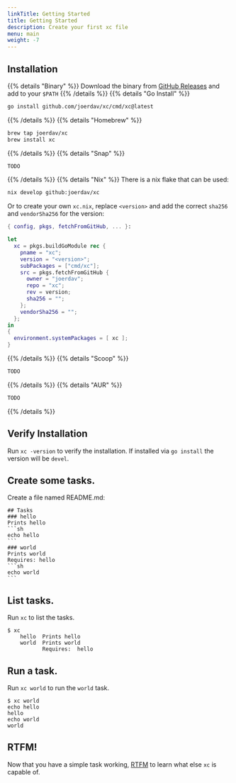 ```yaml
---
linkTitle: Getting Started
title: Getting Started
description: Create your first xc file
menu: main
weight: -7
---
```


## Installation

{{% details "Binary" %}}
Download the binary from [GitHub Releases](https://github.com/joerdav/xc/releases) and add to your `$PATH`
{{% /details %}}
{{% details "Go Install" %}}
```sh
go install github.com/joerdav/xc/cmd/xc@latest
```
{{% /details %}}
{{% details "Homebrew" %}}
```sh
brew tap joerdav/xc
brew install xc
```
{{% /details %}}
{{% details "Snap" %}}
```sh
TODO
```
{{% /details %}}
{{% details "Nix" %}}
There is a nix flake that can be used:
```sh
nix develop github:joerdav/xc
```
Or to create your own `xc.nix`, replace `<version>` and add the correct `sha256` and `vendorSha256` for the version:
```nix
{ config, pkgs, fetchFromGitHub, ... }:

let
  xc = pkgs.buildGoModule rec {
    pname = "xc";
    version = "<version>";
    subPackages = ["cmd/xc"];
    src = pkgs.fetchFromGitHub {
      owner = "joerdav";
      repo = "xc";
      rev = version;
      sha256 = "";
    };
    vendorSha256 = "";
  };
in
{
  environment.systemPackages = [ xc ];
}
```
{{% /details %}}
{{% details "Scoop" %}}
```sh
TODO
```
{{% /details %}}
{{% details "AUR" %}}
```sh
TODO
```
{{% /details %}}

## Verify Installation

Run `xc -version` to verify the installation.
If installed via `go install` the version will be `devel`.

## Create some tasks.

Create a file named README.md:

````
## Tasks
### hello
Prints hello
```sh
echo hello
```
### world
Prints world
Requires: hello
```sh
echo world
```
````

## List tasks.

Run `xc` to list the tasks.

```
$ xc
    hello  Prints hello
    world  Prints world
           Requires:  hello
```

## Run a task.

Run `xc world` to run the `world` task.
```
$ xc world
echo hello
hello
echo world
world
```

## RTFM!

Now that you have a simple task working, [RTFM](/task-syntax/) to learn what else `xc` is capable of.

